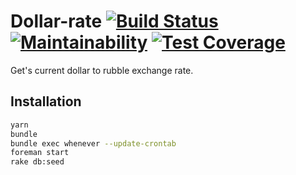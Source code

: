# Dollar-rate [![Build Status](https://travis-ci.org/fargelus/dollar-rate.svg?branch=master)](https://travis-ci.org/fargelus/dollar-rate) [![Maintainability](https://api.codeclimate.com/v1/badges/392684c167cf1736b452/maintainability)](https://codeclimate.com/github/fargelus/dollar-rate/maintainability) [![Test Coverage](https://api.codeclimate.com/v1/badges/392684c167cf1736b452/test_coverage)](https://codeclimate.com/github/fargelus/dollar-rate/test_coverage)  
Get's current dollar to rubble exchange rate.

## Installation
```bash
yarn
bundle
bundle exec whenever --update-crontab
foreman start
rake db:seed
```
